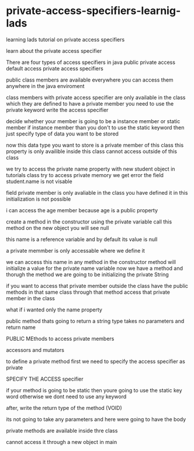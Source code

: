 # private-access-specifiers-learnig-lads
learning lads tutorial on private access specifiers

learn about the private access specifier

There are four types of access specifiers in java
  public
  private access
  default access
  private access specifiers

public class members are available everywhere
you can access them anywhere in the java enviroment

class members with private access specifier are only available in the class which they are defined
to have a private member
you need to use the private keyword
  write the access specifier

decide whether your member is going to be a instance member or static member
if instance member than you don't to use the static keyword
then just specify type of data you want to be stored

now this data type you want to store is a private member of this class
this property is only availible inside this class
cannot access outside of this class

we try to access the private name property with new student object in tutorials class
try to access private memory we get error
the field student.name is not visable

field private member is only avaliable in the class you have defined it in
this initialization is not possible

i can access the age member because age is a public property

create a method in the constructor using the private variable
call this method on the new object
you will see null

this name is a reference variable and by default its value is null

a private memmber is only accessable where we define it

we can access this name in any method in the constructor
method will initialize a value for the private name variable
now we have a method and thorugh the method we are going to be initializing the private String

if you want to access that private member outside the class
have the public methods in that same class
through that method access that private member in the class

what if i wanted only the name property

public method thats going to return a string type
takes no parameters and return name

PUBLIC MEthods to access private members

accessors and mutators

to define a private method
first we need to specify the access specifier as private

SPECIFY THE ACCESS specifier

if your method is going to be static then youre going to use the static key word otherwise we dont need to use any keyword

after, write the return type of the method (VOID)

its not going to take any parameters
and here were going to have the body

private methods are available inside thre class

cannot access it through a new object in main
